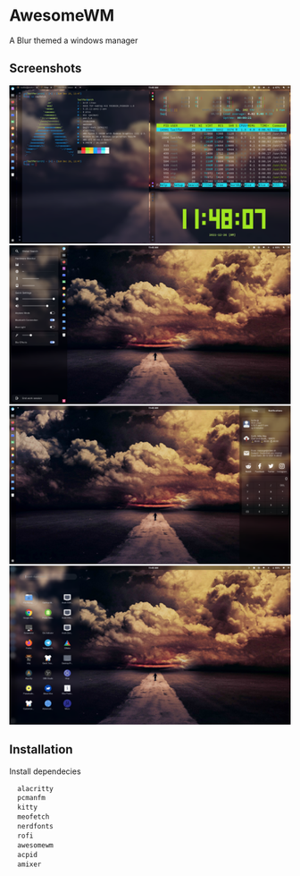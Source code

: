 
# AwesomeWM

A Blur themed a windows manager




## Screenshots

![App Screenshot](images/1.png)
![App Screenshot](images/2.png)
![App Screenshot](images/3.png)
![App Screenshot](images/4.png)

## Installation

Install dependecies

```bash
  alacritty
  pcmanfm
  kitty
  meofetch
  nerdfonts
  rofi
  awesomewm
  acpid
  amixer
```
    
